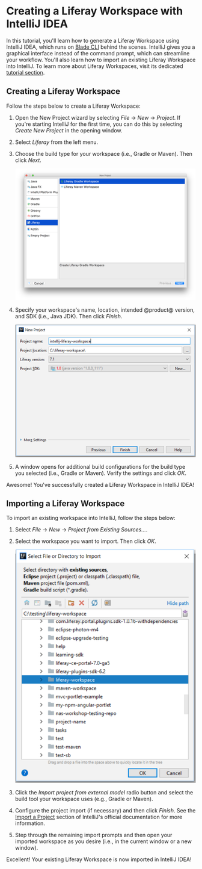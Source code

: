 # Creating a Liferay Workspace with IntelliJ IDEA [](id=creating-a-liferay-workspace-with-intellij-idea)

In this tutorial, you'll learn how to generate a Liferay Workspace using
IntelliJ IDEA, which runs on
[Blade CLI](/develop/tutorials/-/knowledge_base/7-1/blade-cli) behind the
scenes. IntelliJ gives you a graphical interface instead of the command prompt,
which can streamline your workflow. You'll also learn how to import an existing
Liferay Workspace into IntelliJ. To learn more about Liferay Workspaces, visit
its dedicated
[tutorial section](/develop/tutorials/-/knowledge_base/7-1/liferay-workspace).

## Creating a Liferay Workspace [](id=creating-a-liferay-workspace)

Follow the steps below to create a Liferay Workspace:

1.  Open the New Project wizard by selecting *File* &rarr; *New* &rarr;
    *Project*. If you're starting IntelliJ for the first time, you can do this
    by selecting *Create New Project* in the opening window.

2.  Select *Liferay* from the left menu.

3.  Choose the build type for your workspace (i.e., Gradle or Maven). Then click
    *Next*.

    ![Figure 1: Choose *Liferay Gradle Workspace* or *Liferay Maven Workspace*, depending on the build you prefer.](../../../images/intellij-workspace-build.png)

4.  Specify your workspace's name, location, intended @product@ version, and
    SDK (i.e., Java JDK). Then click *Finish*.

    ![Figure 2: Specify your workspace's configurations.](../../../images/intellij-workspace-project.png)

5.  A window opens for additional build configurations for the build type you
    selected (i.e., Gradle or Maven). Verify the settings and click *OK*.

Awesome! You've successfully created a Liferay Workspace in IntelliJ IDEA!

## Importing a Liferay Workspace [](id=importing-a-liferay-workspace)

To import an existing workspace into IntelliJ, follow the steps below:

1.  Select *File* &rarr; *New* &rarr; *Project from Existing Sources...*.

2.  Select the workspace you want to import. Then click *OK*.

    ![Figure 3: Specify your workspace's configurations.](../../../images/intellij-import-workspace.png)

3.  Click the *Import project from external model* radio button and select the
    build tool your workspace uses (e.g., Gradle or Maven).

4.  Configure the project import (if necessary) and then click *Finish*. See the
    [Import a Project](https://www.jetbrains.com/help/idea/creating-and-managing-projects.html#importing-project)
    section of IntelliJ's official documentation for more information.

5.  Step through the remaining import prompts and then open your imported
    workspace as you desire (i.e., in the current window or a new window).

Excellent! Your existing Liferay Workspace is now imported in IntelliJ IDEA!
